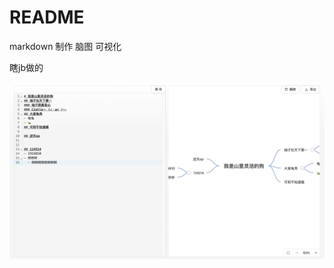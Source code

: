 # README

markdown 制作 脑图 可视化

瞎jb做的

![我超⭕️](https://github.com/ksgfk/Markdown-To-Mindmap-Visualization/blob/main/gallery/1.png?raw=true)
